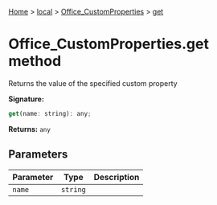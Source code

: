 [Home](./index) &gt; [local](local.md) &gt; [Office\_CustomProperties](local.office_customproperties.md) &gt; [get](local.office_customproperties.get.md)

# Office\_CustomProperties.get method

Returns the value of the specified custom property

**Signature:**
```javascript
get(name: string): any;
```
**Returns:** `any`

## Parameters

|  Parameter | Type | Description |
|  --- | --- | --- |
|  `name` | `string` |  |

